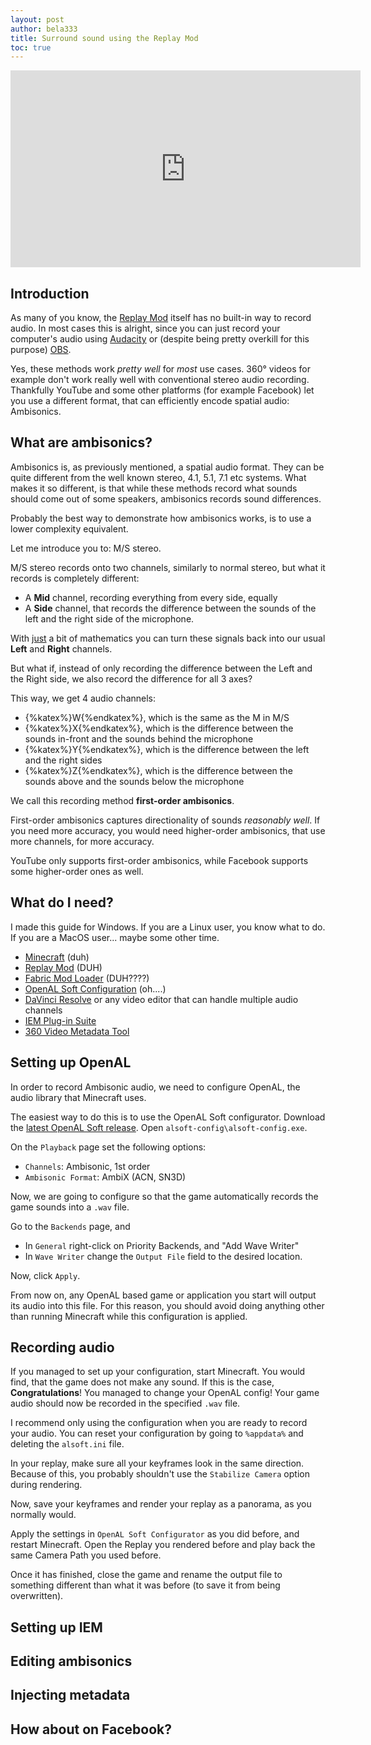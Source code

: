 ```yaml
---
layout: post
author: bela333
title: Surround sound using the Replay Mod
toc: true
---
```


<link rel="stylesheet" href="https://cdn.jsdelivr.net/npm/katex@0.11.1/dist/katex.min.css" integrity="sha384-zB1R0rpPzHqg7Kpt0Aljp8JPLqbXI3bhnPWROx27a9N0Ll6ZP/+DiW/UqRcLbRjq" crossorigin="anonymous">

<iframe width="560" height="315" src="https://www.youtube.com/embed/tgI0obs8GDE?si=1eANunMTy9lZUo2Z" title="YouTube video player" frameborder="0" allow="accelerometer; autoplay; clipboard-write; encrypted-media; gyroscope; picture-in-picture; web-share" allowfullscreen></iframe>

## Introduction

As many of you know, the [Replay Mod](https://www.replaymod.com/) itself has no built-in way to record audio. In most cases this is alright, since you can just record your computer's audio using [Audacity](https://www.audacityteam.org/) or (despite being pretty overkill for this purpose) [OBS](https://obsproject.com/).

Yes, these methods work *pretty well* for *most* use cases. 360° videos for example don't work really well with conventional stereo audio recording. Thankfully YouTube and some other platforms (for example Facebook) let you use a different format, that can efficiently encode spatial audio: Ambisonics.

## What are ambisonics?

Ambisonics is, as previously mentioned, a spatial audio format. They can be quite different from the well known stereo, 4.1, 5.1, 7.1 etc systems. What makes it so different, is that while these methods record what sounds should come out of some speakers, ambisonics records sound differences.

Probably the best way to demonstrate how ambisonics works, is to use a lower complexity equivalent.

Let me introduce you to: M/S stereo.

M/S stereo records onto two channels, similarly to normal stereo, but what it records is completely different: 

- A **Mid** channel, recording everything from every side, equally
- A **Side** channel, that records the difference between the sounds of the left and the right side of the microphone.

<!-- One might imagine it the following way:

{% katex display %}
\begin{aligned}
M = L + R \\
S = L - R
\end{aligned}
{% endkatex %}

From this you can really easily recover the original Left and Right audio channels.

{% katex display %}
\begin{aligned}
L = \frac{M + S}2 \\
R = \frac{M - S}2
\end{aligned}
{% endkatex %} -->

With [just](https://www.todepond.com/wikiblogarden/better-computing/just/) a bit of mathematics you can turn these signals back into our usual **Left** and **Right** channels.

But what if, instead of only recording the difference between the Left and the Right side, we also record the difference for all 3 axes?

This way, we get 4 audio channels:

- {%katex%}W{%endkatex%}, which is the same as the M in M/S
- {%katex%}X{%endkatex%}, which is the difference between the sounds in-front and the sounds behind the microphone
- {%katex%}Y{%endkatex%}, which is the difference between the left and the right sides
- {%katex%}Z{%endkatex%}, which is the difference between the sounds above and the sounds below the microphone

We call this recording method **first-order ambisonics**.

First-order ambisonics captures directionality of sounds *reasonably well*. If you need more accuracy, you would need higher-order ambisonics, that use more channels, for more accuracy.

YouTube only supports first-order ambisonics, while Facebook supports some higher-order ones as well. <!--Look up what those higher order ones are-->

## What do I need?

I made this guide for Windows. If you are a Linux user, you know what to do. If you are a MacOS user... maybe some other time.

- [Minecraft](https://www.minecraft.net/) (duh)
- [Replay Mod](https://www.replaymod.com/) (DUH)
- [Fabric Mod Loader](https://fabricmc.net/) (DUH????)
- [OpenAL Soft Configuration](https://www.openal-soft.org/#download) (oh....)
- [DaVinci Resolve](https://www.blackmagicdesign.com/products/davinciresolve) or any video editor that can handle multiple audio channels
- [IEM Plug-in Suite](https://plugins.iem.at/)
- [360 Video Metadata Tool](https://github.com/google/spatial-media/releases)

## Setting up OpenAL

<!--

openal soft config: openal-soft-1.23.1-bin\alsoft-config\alsoft-config.exe
config place: %appdata%\alsoft.ini

Playback:
    Channels: "Ambisonic, 1st Order"
    Ambisonic format: AmbiX (ACN, SN3D)

Backends:
    General:
        Priority Backends:
            Add Wave Writer
    Wave Writer:
        Output file

Apply automatically places file where it should be

Order: WXYZ
YouTube order: WYZX

-->

In order to record Ambisonic audio, we need to configure OpenAL, the audio library that Minecraft uses.

The easiest way to do this is to use the OpenAL Soft configurator. Download the [latest OpenAL Soft release](https://www.openal-soft.org/#download). Open `alsoft-config\alsoft-config.exe`.

On the `Playback` page set the following options:

- `Channels`: Ambisonic, 1st order
- `Ambisonic Format`: AmbiX (ACN, SN3D)

Now, we are going to configure so that the game automatically records the game sounds into a `.wav` file.

Go to the `Backends` page, and
- In `General` right-click on Priority Backends, and "Add Wave Writer"
- In `Wave Writer` change the `Output File` field to the desired location.

Now, click `Apply`.

From now on, any OpenAL based game or application you start will output its audio into this file. For this reason, you should avoid doing anything other than running Minecraft while this configuration is applied.

## Recording audio

If you managed to set up your configuration, start Minecraft. You would find, that the game does not make any sound. If this is the case, **Congratulations**! You managed to change your OpenAL config! Your game audio should now be recorded in the specified `.wav` file.

I recommend only using the configuration when you are ready to record your audio. You can reset your configuration by going to `%appdata%` and deleting the `alsoft.ini` file.

In your replay, make sure all your keyframes look in the same direction. Because of this, you probably shouldn't use the `Stabilize Camera` option during rendering.

Now, save your keyframes and render your replay as a panorama, as you normally would.

Apply the settings in `OpenAL Soft Configurator` as you did before, and restart Minecraft. Open the Replay you rendered before and play back the same Camera Path you used before.

Once it has finished, close the game and rename the output file to something different than what it was before (to save it from being overwritten).

## Setting up IEM

<!-- C:\Program Files\VSTPlugins -->

## Editing ambisonics

<!--

Set Clip attributes:
Adaptive 4
Embedded channel 1
Embedded channel 3
Embedded channel 4  
Embedded channel 2

TODO: More research if this order is correct

Set Bus Format to LCRS

Render with Linear PCM audio from Bus 1

-->

## Injecting metadata

<!-- 360° video + ambisonics -->

## How about on Facebook?
